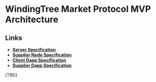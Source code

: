 # WindingTree Market Protocol MVP Architecture

## Links

- [**Server Specification**](./server-spec.md)
- [**Supplier Node Specification**](./node-spec.md)
- [**Client Dapp Specification**](./dapp-client-spec.md)
- [**Supplier Dapp Specification**](./dapp-supplier-spec.md)

[TBD]
